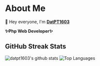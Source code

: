 # About Me

👋 Hey everyone, I'm <b>[DatPT1603](https://me.datpt.dev)</b> <br>

<b>✨Php Web Developer✨</b>

## GitHub Streak Stats

![datpt1603's github stats](https://github-readme-stats.vercel.app/api?username=datpt1603&show_icons=true&count_private=true&line_height=40)
![Top Languages](https://github-readme-stats.vercel.app/api/top-langs/?username=datpt1603&hide=html)
